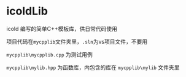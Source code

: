 # icoldLib

icold 编写的简单C++模板库，供日常代码使用

项目代码在`mycpplib`文件夹里，`.sln`为vs项目文件，不要用

`mycpplib\mycpplib.cpp` 为测试用例

`mycpplib\mylib.hpp` 为函数库，内包含的库在 `mycpplib\mylib` 文件夹里